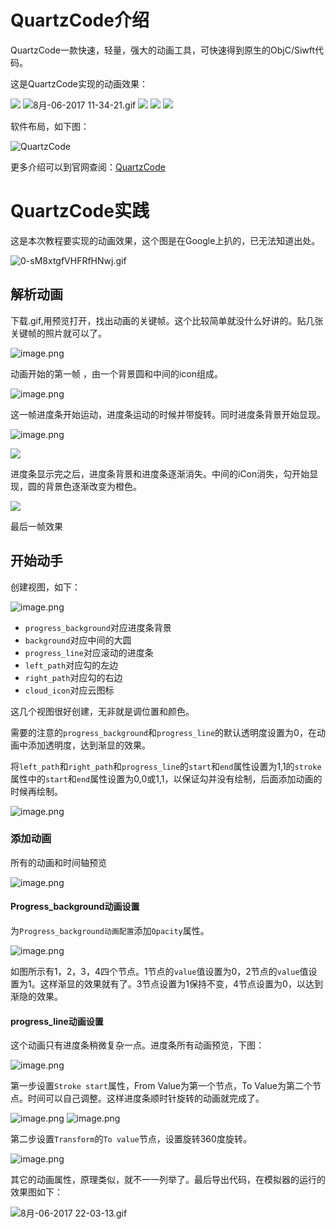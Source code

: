 # QuartzCode介绍

QuartzCode一款快速，轻量，强大的动画工具，可快速得到原生的ObjC/Siwft代码。

这是QuartzCode实现的动画效果：

![](http://upload-images.jianshu.io/upload_images/747651-a9a7a0578fe8aa6d.gif?imageMogr2/auto-orient/strip)
![8月-06-2017 11-34-21.gif](http://upload-images.jianshu.io/upload_images/747651-fad1f9fd1a7c3c73.gif?imageMogr2/auto-orient/strip)
![](http://i2.wp.com/www.quartzcodeapp.com/wp-content/uploads/2014/09/water-fill-animation-220.gif)
![](http://i0.wp.com/www.quartzcodeapp.com/wp-content/uploads/2014/10/watch2.gif)
![](http://i2.wp.com/www.quartzcodeapp.com/wp-content/uploads/2014/09/iphone-vote-animate-example.gif)

软件布局，如下图：

![QuartzCode](http://i1.wp.com/www.quartzcodeapp.com/wp-content/uploads/2015/05/main1.3_3.png?w=1138)

更多介绍可以到官网查阅：[QuartzCode](http://www.quartzcodeapp.com/)

# QuartzCode实践

这是本次教程要实现的动画效果，这个图是在Google上扒的，已无法知道出处。

![0-sM8xtgfVHFRfHNwj.gif](http://upload-images.jianshu.io/upload_images/747651-84019157b3d12c74.gif?imageMogr2/auto-orient/strip)

## 解析动画

下载.gif,用预览打开，找出动画的关键帧。这个比较简单就没什么好讲的。贴几张关键帧的照片就可以了。

![image.png](http://upload-images.jianshu.io/upload_images/747651-2a1b31dd28f6848c.png?imageMogr2/auto-orient/strip%7CimageView2/2/w/300)

动画开始的第一帧
，由一个背景圆和中间的icon组成。

![image.png](http://upload-images.jianshu.io/upload_images/747651-1f4edda3328aef22.png?imageMogr2/auto-orient/strip%7CimageView2/2/w/300)

这一帧进度条开始运动，进度条运动的时候并带旋转。同时进度条背景开始显现。

![image.png](http://upload-images.jianshu.io/upload_images/747651-c2e23a09e31e9238.png?imageMogr2/auto-orient/strip%7CimageView2/2/w/300)

![](http://upload-images.jianshu.io/upload_images/747651-551c7f4d1e3dec81.png?imageMogr2/auto-orient/strip%7CimageView2/2/w/300)

进度条显示完之后，进度条背景和进度条逐渐消失。中间的iCon消失，勾开始显现，圆的背景色逐渐改变为橙色。

![](http://upload-images.jianshu.io/upload_images/747651-d23b00d666b24390.png?imageMogr2/auto-orient/strip%7CimageView2/2/w/300)

最后一帧效果

## 开始动手

创建视图，如下：

![image.png](http://upload-images.jianshu.io/upload_images/747651-f2d7da6107d6b498.png?imageMogr2/auto-orient/strip%7CimageView2/2/w/1240)

* `progress_background`对应进度条背景
* `background`对应中间的大圆
* `progress_line`对应滚动的进度条
* `left_path`对应勾的左边
* `right_path`对应勾的右边
* `cloud_icon`对应云图标

这几个视图很好创建，无非就是调位置和颜色。

需要的注意的`progress_background`和`progress_line`的默认透明度设置为0，在动画中添加透明度，达到渐显的效果。

将`left_path`和`right_path`和`progress_line`的`start`和`end`属性设置为1,1的`stroke`属性中的`start`和`end`属性设置为0,0或1,1，以保证勾并没有绘制，后面添加动画的时候再绘制。

![image.png](http://upload-images.jianshu.io/upload_images/747651-4ba6a82e059cc166.png?imageMogr2/auto-orient/strip%7CimageView2/2/w/600)

### 添加动画

所有的动画和时间轴预览

![image.png](http://upload-images.jianshu.io/upload_images/747651-2aa88772d253980d.png?imageMogr2/auto-orient/strip%7CimageView2/2/w/600)

#### Progress_background动画设置

为`Progress_background动画配置`添加`Opacity`属性。

![image.png](http://upload-images.jianshu.io/upload_images/747651-3f5838ae015ded2d.png?imageMogr2/auto-orient/strip%7CimageView2/2/w/1240)

如图所示有1，2，3，4四个节点。1节点的`value`值设置为0，2节点的`value`值设置为1。这样渐显的效果就有了。3节点设置为1保持不变，4节点设置为0，以达到渐隐的效果。

#### progress_line动画设置

这个动画只有进度条稍微复杂一点。进度条所有动画预览，下图：

![image.png](http://upload-images.jianshu.io/upload_images/747651-9f088bd67dc92570.png?imageMogr2/auto-orient/strip%7CimageView2/2/w/600)

第一步设置`Stroke start`属性，From Value为第一个节点，To Value为第二个节点。时间可以自己调整。这样进度条顺时针旋转的动画就完成了。

![image.png](http://upload-images.jianshu.io/upload_images/747651-d05e2926800cb83c.png?imageMogr2/auto-orient/strip%7CimageView2/2/w/1240)
![image.png](http://upload-images.jianshu.io/upload_images/747651-4cb164fb43cede09.png?imageMogr2/auto-orient/strip%7CimageView2/2/w/1240)

第二步设置`Transform`的`To value`节点，设置旋转360度旋转。

![image.png](http://upload-images.jianshu.io/upload_images/747651-a302da49668a4fbc.png?imageMogr2/auto-orient/strip%7CimageView2/2/w/1240)

其它的动画属性，原理类似，就不一一列举了。最后导出代码，在模拟器的运行的效果图如下：

![8月-06-2017 22-03-13.gif](http://upload-images.jianshu.io/upload_images/747651-669aea065492ca02.gif?imageMogr2/auto-orient/strip)
